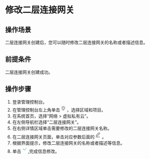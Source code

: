 # 修改二层连接网关<a name="vpc_l2cg_0004"></a>

## 操作场景<a name="section16917175433911"></a>

二层连接网关创建后，您可以随时修改二层连接网关的名称或者描述信息。

## 前提条件<a name="section18810158123918"></a>

二层连接网关创建成功。

## 操作步骤<a name="section151241244016"></a>

1.  登录管理控制台。
2.  在管理控制台左上角单击![](figures/icon-region.png)，选择区域和项目。
3.  在系统首页，选择“网络 \> 虚拟私有云”。
4.  在左侧导航栏选择“二层连接网关”。
5.  在右侧详情区域单击需要修改的二层连接网关名称。
6.  在二层连接网关页面，单击对应参数后面的![](figures/icon-modify.png)。
7.  根据界面提示，修改二层连接网关的名称或者描述等信息。
8.  单击![](figures/icon-confirm.png),完成信息修改。

